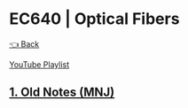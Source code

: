 # EC640 | Optical Fibers

[👈 Back](./../)

<div>
<a class="white" href="https://youtube.com/playlist?list=PLFkKAMLbnTTto44eTyT802ss-vc-80v6p"><p><span class="bg"></span><span class="base"></span><span class="text">YouTube Playlist</span></p></a>
</div>


## [1. Old Notes (MNJ)](./64%20-%20MNJ%20Full%20notes.pdf)
<!-- ## [2. PPT Online Class](./Data%20Communication%20and%20Networking%20-%20Forouzan.pdf) -->